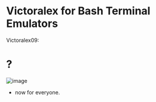 # Victoralex for Bash Terminal Emulators
Victoralex09: 
# ?
![image](https://github.com/civic7k/VictoralexBashScript/assets/140863689/fe26409e-3dd9-43bd-94f5-fc009a9243bf)

- now for everyone.
